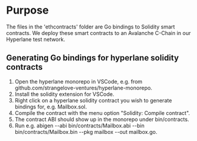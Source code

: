 # Purpose

The files in the 'ethcontracts' folder are Go bindings to Solidity smart contracts.
We deploy these smart contracts to an Avalanche C-Chain in our Hyperlane test network.

## Generating Go bindings for hyperlane solidity contracts

1. Open the hyperlane monorepo in VSCode, e.g. from github.com/strangelove-ventures/hyperlane-monorepo.
2. Install the solidity extension for VSCode.
3. Right click on a hyperlane solidity contract you wish to generate bindings for, e.g. Mailbox.sol.
4. Compile the contract with the menu option "Solidity: Compile contract".
5. The contract ABI should show up in the monorepo under bin/contracts.
6. Run e.g. abigen --abi bin/contracts/Mailbox.abi --bin bin/contracts/Mailbox.bin --pkg mailbox --out mailbox.go.